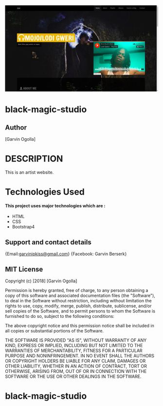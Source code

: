 ![black-magic-studio](mojo.png)
# black-magic-studio

## Author

[Garvin Ogolla]

# DESCRIPTION

This is an artist website.

# Technologies Used

#### This project uses major technologies which are :
* HTML
* CSS
* Bootstrap4


## Support and contact details

{Email:garvinipkiss@gmail.com}
{Facebook: Garvin Berserk}

## MIT License
Copyright (c) [2018] [Garvin Ogolla]

Permission is hereby granted, free of charge, to any person obtaining a copy of this software and associated documentation files (the "Software"), to deal in the Software without restriction, including without limitation the rights to use, copy, modify, merge, publish, distribute, sublicense, and/or sell copies of the Software, and to permit persons to whom the Software is furnished to do so, subject to the following conditions:

The above copyright notice and this permission notice shall be included in all copies or substantial portions of the Software.

THE SOFTWARE IS PROVIDED "AS IS", WITHOUT WARRANTY OF ANY KIND, EXPRESS OR IMPLIED, INCLUDING BUT NOT LIMITED TO THE WARRANTIES OF MERCHANTABILITY, FITNESS FOR A PARTICULAR PURPOSE AND NONINFRINGEMENT. IN NO EVENT SHALL THE AUTHORS OR COPYRIGHT HOLDERS BE LIABLE FOR ANY CLAIM, DAMAGES OR OTHER LIABILITY, WHETHER IN AN ACTION OF CONTRACT, TORT OR OTHERWISE, ARISING FROM, OUT OF OR IN CONNECTION WITH THE SOFTWARE OR THE USE OR OTHER DEALINGS IN THE SOFTWARE.

# black-magic-studio
